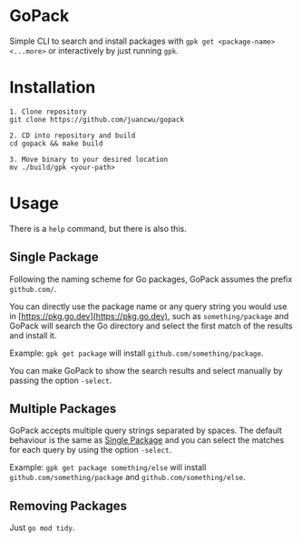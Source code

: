 # GoPack

Simple CLI to search and install packages with `gpk get <package-name> <...more>` or interactively by just running `gpk`.

# Installation

```
1. Clone repository
git clone https://github.com/juancwu/gopack

2. CD into repository and build
cd gopack && make build

3. Move binary to your desired location
mv ./build/gpk <your-path>
```

# Usage

There is a `help` command, but there is also this.

## Single Package

Following the naming scheme for Go packages, GoPack assumes the prefix `github.com/`.

You can directly use the package name or any query string you would use in [https://pkg.go.dev](https://pkg.go.dev), such as `something/package` and GoPack will search the Go directory
and select the first match of the results and install it.

Example: `gpk get package` will install `github.com/something/package`.

You can make GoPack to show the search results and select manually by passing the option `-select`.

## Multiple Packages

GoPack accepts multiple query strings separated by spaces. The default behaviour is the same as [Single Package](#single-package) and you can select the matches for each query
by using the option `-select`.

Example: `gpk get package something/else` will install `github.com/something/package` and `github.com/something/else`.

## Removing Packages

Just `go mod tidy`.
